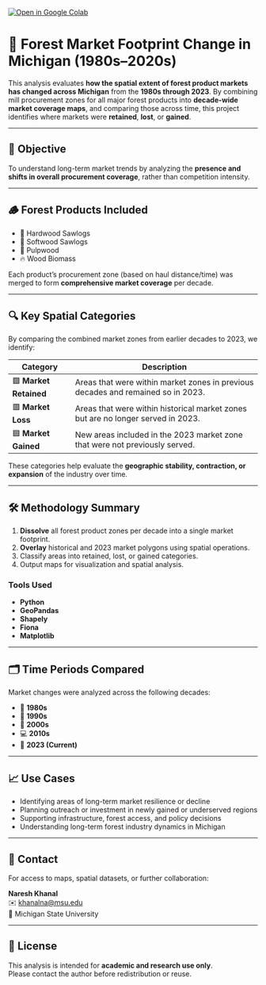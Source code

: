 [![Open in Google Colab](https://colab.research.google.com/assets/colab-badge.svg)](https://colab.research.google.com/github/Nishani53/Khanal_MSc_Thesis_MSU/blob/main/Khanal_MSU_project_market_change_1980s-2020s/Khanal_MSU_project_market_coverage_change_1980s-2020s.ipynb)

# 🧭 Forest Market Footprint Change in Michigan (1980s–2020s)

This analysis evaluates **how the spatial extent of forest product markets has changed across Michigan** from the **1980s through 2023**. By combining mill procurement zones for all major forest products into **decade-wide market coverage maps**, and comparing those across time, this project identifies where markets were **retained**, **lost**, or **gained**.

---

## 📌 Objective

To understand long-term market trends by analyzing the **presence and shifts in overall procurement coverage**, rather than competition intensity.

---

## 🪵 Forest Products Included

- 🌳 Hardwood Sawlogs  
- 🌲 Softwood Sawlogs  
- 🧻 Pulpwood  
- 🔥 Wood Biomass  

Each product’s procurement zone (based on haul distance/time) was merged to form **comprehensive market coverage** per decade.

---

## 🔍 Key Spatial Categories

By comparing the combined market zones from earlier decades to 2023, we identify:

| Category | Description |
|----------|-------------|
| 🟩 **Market Retained** | Areas that were within market zones in previous decades and remained so in 2023. |
| 🟥 **Market Loss**     | Areas that were within historical market zones but are no longer served in 2023. |
| 🟦 **Market Gained**   | New areas included in the 2023 market zone that were not previously served. |

These categories help evaluate the **geographic stability, contraction, or expansion** of the industry over time.

---

## 🛠️ Methodology Summary

1. **Dissolve** all forest product zones per decade into a single market footprint.
2. **Overlay** historical and 2023 market polygons using spatial operations.
3. Classify areas into retained, lost, or gained categories.
4. Output maps for visualization and spatial analysis.

### Tools Used

- **Python**
- **GeoPandas**
- **Shapely**
- **Fiona**
- **Matplotlib**

---

## 🗂️ Time Periods Compared

Market changes were analyzed across the following decades:

- 📼 **1980s**
- 📀 **1990s**
- 💾 **2000s**
- 💻 **2010s**
- 📱 **2023 (Current)**

---

## 📈 Use Cases

- Identifying areas of long-term market resilience or decline  
- Planning outreach or investment in newly gained or underserved regions  
- Supporting infrastructure, forest access, and policy decisions  
- Understanding long-term forest industry dynamics in Michigan

---

## 📧 Contact

For access to maps, spatial datasets, or further collaboration:

**Naresh Khanal**  
✉️ [khanalna@msu.edu](mailto:khanalna@msu.edu)  
📍 Michigan State University

---

## 📎 License

This analysis is intended for **academic and research use only**.  
Please contact the author before redistribution or reuse.
